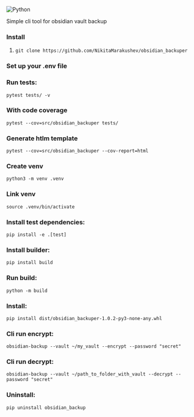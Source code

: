 ![Python](https://img.shields.io/badge/python-3670A0?style=for-the-badge&logo=python&logoColor=ffdd54)

Simple cli tool for obsidian vault backup

### Install
1. `git clone https://github.com/NikitaMarakushev/obsidian_backuper`

### Set up your .env file

### Run tests:
```pytest tests/ -v```

### With code coverage
```pytest --cov=src/obsidian_backuper tests/```

### Generate htlm template
```pytest --cov=src/obsidian_backuper --cov-report=html```

### Create venv
```python3 -m venv .venv```

### Link venv
```source .venv/bin/activate```

### Install test dependencies:
```pip install -e .[test]```

### Install builder:
```pip install build```

### Run build:
```python -m build```

### Install:
```pip install dist/obsidian_backuper-1.0.2-py3-none-any.whl```

### Cli run encrypt:
```obsidian-backup --vault ~/my_vault --encrypt --password "secret"```

### Cli run decrypt:
```obsidian-backup --vault ~/path_to_folder_with_vault --decrypt --password "secret"```

### Uninstall:
```pip uninstall obsidian_backup```